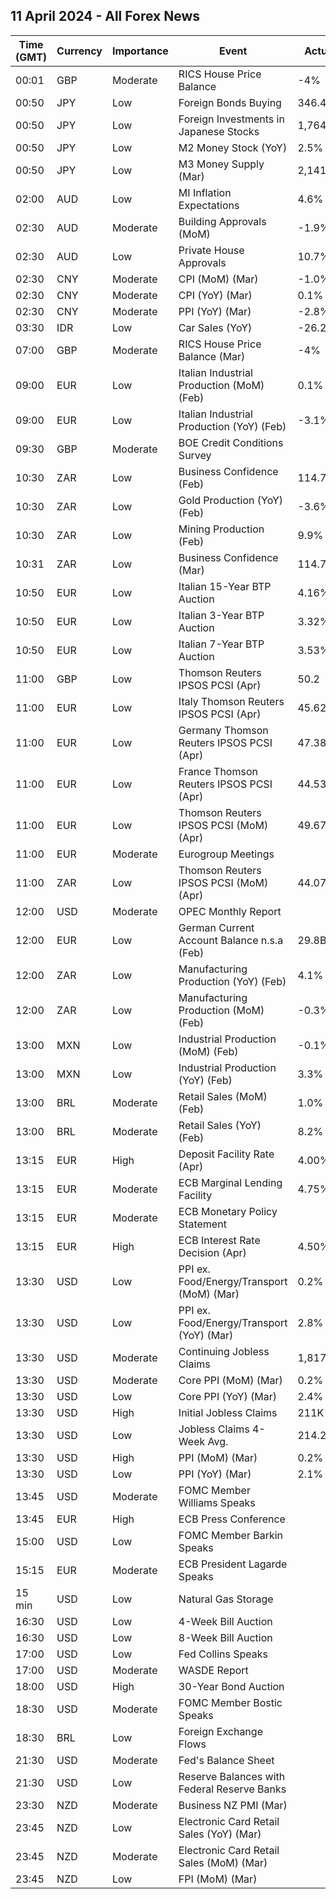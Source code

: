 ## 11 April 2024 - All Forex News

| Time (GMT) | Currency | Importance | Event | Actual | Forecast | Previous |
|------|----------|------------|-------|--------|----------|----------|
| 00:01 | GBP | Moderate | RICS House Price Balance | -4% | -6% | -10% |
| 00:50 | JPY | Low | Foreign Bonds Buying | 346.4B |  | -1,660.5B |
| 00:50 | JPY | Low | Foreign Investments in Japanese Stocks | 1,764.4B |  | -441.6B |
| 00:50 | JPY | Low | M2 Money Stock (YoY) | 2.5% | 2.4% | 2.4% |
| 00:50 | JPY | Low | M3 Money Supply (Mar) | 2,141.1B |  | 2,140.1B |
| 02:00 | AUD | Low | MI Inflation Expectations | 4.6% |  | 4.3% |
| 02:30 | AUD | Moderate | Building Approvals (MoM) | -1.9% | -1.9% | -2.5% |
| 02:30 | AUD | Low | Private House Approvals | 10.7% | 10.7% | -9.9% |
| 02:30 | CNY | Moderate | CPI (MoM) (Mar) | -1.0% | -0.5% | 1.0% |
| 02:30 | CNY | Moderate | CPI (YoY) (Mar) | 0.1% | 0.4% | 0.7% |
| 02:30 | CNY | Moderate | PPI (YoY) (Mar) | -2.8% | -2.8% | -2.7% |
| 03:30 | IDR | Low | Car Sales (YoY) | -26.20% |  | -18.80% |
| 07:00 | GBP | Moderate | RICS House Price Balance (Mar) | -4% |  | -10% |
| 09:00 | EUR | Low | Italian Industrial Production (MoM) (Feb) | 0.1% | 0.6% | -1.4% |
| 09:00 | EUR | Low | Italian Industrial Production (YoY) (Feb) | -3.1% |  | -3.7% |
| 09:30 | GBP | Moderate | BOE Credit Conditions Survey |  |  |  |
| 10:30 | ZAR | Low | Business Confidence (Feb) | 114.7 |  | 112.3 |
| 10:30 | ZAR | Low | Gold Production (YoY) (Feb) | -3.6% |  | -12.7% |
| 10:30 | ZAR | Low | Mining Production (Feb) | 9.9% | 3.5% | -2.8% |
| 10:31 | ZAR | Low | Business Confidence (Mar) | 114.7 |  | 114.7 |
| 10:50 | EUR | Low | Italian 15-Year BTP Auction | 4.16% |  | 3.85% |
| 10:50 | EUR | Low | Italian 3-Year BTP Auction | 3.32% |  | 3.06% |
| 10:50 | EUR | Low | Italian 7-Year BTP Auction | 3.53% |  | 3.24% |
| 11:00 | GBP | Low | Thomson Reuters IPSOS PCSI (Apr) | 50.2 |  | 47.1 |
| 11:00 | EUR | Low | Italy Thomson Reuters IPSOS PCSI (Apr) | 45.62 |  | 46.94 |
| 11:00 | EUR | Low | Germany Thomson Reuters IPSOS PCSI (Apr) | 47.38 |  | 47.55 |
| 11:00 | EUR | Low | France Thomson Reuters IPSOS PCSI (Apr) | 44.53 |  | 41.72 |
| 11:00 | EUR | Low | Thomson Reuters IPSOS PCSI (MoM) (Apr) | 49.67 |  | 47.15 |
| 11:00 | EUR | Moderate | Eurogroup Meetings |  |  |  |
| 11:00 | ZAR | Low | Thomson Reuters IPSOS PCSI (MoM) (Apr) | 44.07 |  | 43.61 |
| 12:00 | USD | Moderate | OPEC Monthly Report |  |  |  |
| 12:00 | EUR | Low | German Current Account Balance n.s.a (Feb) | 29.8B |  | 27.9B |
| 12:00 | ZAR | Low | Manufacturing Production (YoY) (Feb) | 4.1% | 3.5% | 2.9% |
| 12:00 | ZAR | Low | Manufacturing Production (MoM) (Feb) | -0.3% | 0.4% | 0.4% |
| 13:00 | MXN | Low | Industrial Production (MoM) (Feb) | -0.1% | 0.3% | 0.2% |
| 13:00 | MXN | Low | Industrial Production (YoY) (Feb) | 3.3% | 3.5% | 2.7% |
| 13:00 | BRL | Moderate | Retail Sales (MoM) (Feb) | 1.0% | -1.0% | 2.8% |
| 13:00 | BRL | Moderate | Retail Sales (YoY) (Feb) | 8.2% | 3.3% | 4.0% |
| 13:15 | EUR | High | Deposit Facility Rate (Apr) | 4.00% | 4.00% | 4.00% |
| 13:15 | EUR | Moderate | ECB Marginal Lending Facility | 4.75% | 4.75% | 4.75% |
| 13:15 | EUR | Moderate | ECB Monetary Policy Statement |  |  |  |
| 13:15 | EUR | High | ECB Interest Rate Decision (Apr) | 4.50% | 4.50% | 4.50% |
| 13:30 | USD | Low | PPI ex. Food/Energy/Transport (MoM) (Mar) | 0.2% | 0.2% | 0.3% |
| 13:30 | USD | Low | PPI ex. Food/Energy/Transport (YoY) (Mar) | 2.8% |  | 2.7% |
| 13:30 | USD | Moderate | Continuing Jobless Claims | 1,817K | 1,800K | 1,789K |
| 13:30 | USD | Moderate | Core PPI (MoM) (Mar) | 0.2% | 0.2% | 0.3% |
| 13:30 | USD | Low | Core PPI (YoY) (Mar) | 2.4% | 2.3% | 2.1% |
| 13:30 | USD | High | Initial Jobless Claims | 211K | 216K | 222K |
| 13:30 | USD | Low | Jobless Claims 4-Week Avg. | 214.25K |  | 214.50K |
| 13:30 | USD | High | PPI (MoM) (Mar) | 0.2% | 0.3% | 0.6% |
| 13:30 | USD | Low | PPI (YoY) (Mar) | 2.1% | 2.2% | 1.6% |
| 13:45 | USD | Moderate | FOMC Member Williams Speaks |  |  |  |
| 13:45 | EUR | High | ECB Press Conference |  |  |  |
| 15:00 | USD | Low | FOMC Member Barkin Speaks |  |  |  |
| 15:15 | EUR | Moderate | ECB President Lagarde Speaks |  |  |  |
| 15 min | USD | Low | Natural Gas Storage |  | 14B | -37B |
| 16:30 | USD | Low | 4-Week Bill Auction |  |  | 5.265% |
| 16:30 | USD | Low | 8-Week Bill Auction |  |  | 5.260% |
| 17:00 | USD | Low | Fed Collins Speaks |  |  |  |
| 17:00 | USD | Moderate | WASDE Report |  |  |  |
| 18:00 | USD | High | 30-Year Bond Auction |  |  | 4.331% |
| 18:30 | USD | Moderate | FOMC Member Bostic Speaks |  |  |  |
| 18:30 | BRL | Low | Foreign Exchange Flows |  |  | 1.752B |
| 21:30 | USD | Moderate | Fed's Balance Sheet |  |  | 7,440B |
| 21:30 | USD | Low | Reserve Balances with Federal Reserve Banks |  |  | 3.541T |
| 23:30 | NZD | Moderate | Business NZ PMI (Mar) |  |  | 49.3 |
| 23:45 | NZD | Low | Electronic Card Retail Sales (YoY) (Mar) |  |  | 2.5% |
| 23:45 | NZD | Moderate | Electronic Card Retail Sales (MoM) (Mar) |  |  | -1.8% |
| 23:45 | NZD | Low | FPI (MoM) (Mar) |  |  | -0.6% |

